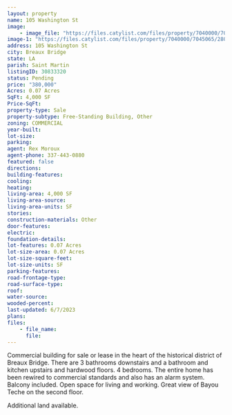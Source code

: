 ```yaml
---
layout: property
name: 105 Washington St
image:
    - image_file: "https://files.catylist.com/files/property/7040000/7045065/28080693_105Washington_Twilight.jpg"
image-1: "https://files.catylist.com/files/property/7040000/7045065/28080668_105Washington_1.jpg"
address: 105 Washington St
city: Breaux Bridge
state: LA
parish: Saint Martin
listingID: 30833320
status: Pending
price: "380,000"
Acres: 0.07 Acres
SqFt: 4,000 SF
Price-SqFt:
property-type: Sale
property-subtype: Free-Standing Building, Other
zoning: COMMERCIAL
year-built:
lot-size:
parking:
agent: Rex Moroux
agent-phone: 337-443-0880
featured: false
directions:
building-features:
cooling:
heating:
living-area: 4,000 SF
living-area-source:
living-area-units: SF
stories:
construction-materials: Other
door-features:
electric:
foundation-details:
lot-features: 0.07 Acres
lot-size-area: 0.07 Acres
lot-size-square-feet:
lot-size-units: SF
parking-features:
road-frontage-type:
road-surface-type:
roof:
water-source:
wooded-percent:
last-updated: 6/7/2023
plans:
files:
    - file_name:
      file:
---
```

Commercial building for sale or lease in the heart of the historical district of Breaux Bridge. There are 3 bathrooms downstairs and a bathroom and kitchen upstairs and hardwood floors. 4 bedrooms. The entire home has been rewired to commercial standards and also has an alarm system. Balcony included. Open space for living and working. Great view of Bayou Teche on the second floor.Additional land available.
